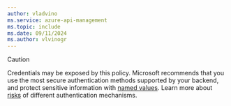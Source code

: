 ```yaml
---
author: vladvino
ms.service: azure-api-management
ms.topic: include
ms.date: 09/11/2024
ms.author: vlvinogr
---
```

> [!CAUTION]
> Credentials may be exposed by this policy. Microsoft recommends that you use the most secure authentication methods supported by your backend, and protect sensitive information with [named values](../articles/api-management/api-management-howto-properties.md). Learn more about [risks](../articles/api-management/mitigate-owasp-api-threats.md#broken-user-authentication) of different authentication mechanisms.